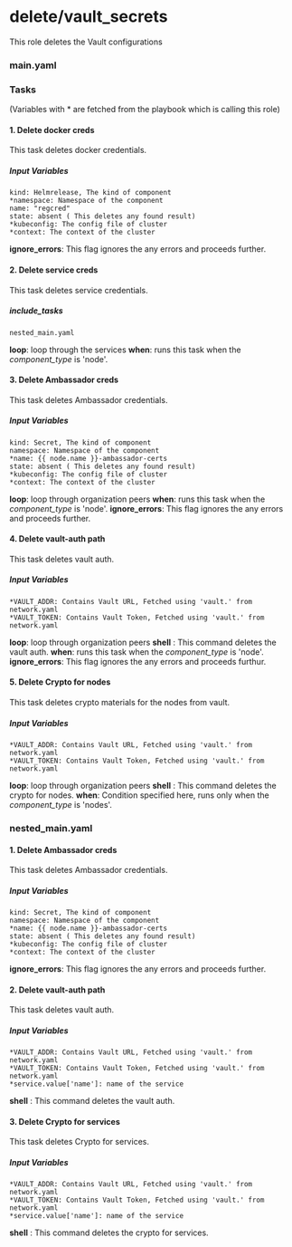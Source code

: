 # delete/vault_secrets
This role deletes the Vault configurations
### main.yaml
### Tasks
(Variables with * are fetched from the playbook which is calling this role)
#### 1. Delete docker creds
This task deletes docker credentials.
##### Input Variables
    kind: Helmrelease, The kind of component
    *namespace: Namespace of the component
    name: "regcred"
    state: absent ( This deletes any found result)
    *kubeconfig: The config file of cluster
    *context: The context of the cluster
**ignore_errors**: This flag ignores the any errors and proceeds further.

#### 2. Delete service creds
This task deletes service credentials.
##### include_tasks
    nested_main.yaml 
**loop**: loop through the services
**when**: runs this task when the *component_type* is 'node'.

#### 3. Delete Ambassador creds
This task deletes Ambassador credentials.
##### Input Variables
    kind: Secret, The kind of component
    namespace: Namespace of the component
    *name: {{ node.name }}-ambassador-certs
    state: absent ( This deletes any found result)
    *kubeconfig: The config file of cluster
    *context: The context of the cluster
**loop**: loop through organization peers
**when**: runs this task when the *component_type* is 'node'.
**ignore_errors**: This flag ignores the any errors and proceeds further.

#### 4. Delete vault-auth path
This task deletes vault auth.
##### Input Variables
    *VAULT_ADDR: Contains Vault URL, Fetched using 'vault.' from network.yaml
    *VAULT_TOKEN: Contains Vault Token, Fetched using 'vault.' from network.yaml
**loop**: loop through organization peers
**shell** : This command deletes the vault auth.
**when**: runs this task when the *component_type* is 'node'.
**ignore_errors**: This flag ignores the any errors and proceeds furthur.

#### 5. Delete Crypto for nodes
This task deletes crypto materials for the nodes from vault.
##### Input Variables
    *VAULT_ADDR: Contains Vault URL, Fetched using 'vault.' from network.yaml
    *VAULT_TOKEN: Contains Vault Token, Fetched using 'vault.' from network.yaml
**loop**: loop through organization peers
**shell** : This command deletes the crypto for nodes.
**when**: Condition specified here, runs only when the *component_type* is 'nodes'.

### nested_main.yaml

#### 1. Delete Ambassador creds
This task deletes Ambassador credentials.
##### Input Variables
    kind: Secret, The kind of component
    namespace: Namespace of the component
    *name: {{ node.name }}-ambassador-certs
    state: absent ( This deletes any found result)
    *kubeconfig: The config file of cluster
    *context: The context of the cluster
**ignore_errors**: This flag ignores the any errors and proceeds further.

#### 2. Delete vault-auth path
This task deletes vault auth.
##### Input Variables
    *VAULT_ADDR: Contains Vault URL, Fetched using 'vault.' from network.yaml
    *VAULT_TOKEN: Contains Vault Token, Fetched using 'vault.' from network.yaml
    *service.value['name']: name of the service
**shell** : This command deletes the vault auth.

#### 3. Delete Crypto for services
This task deletes Crypto for services.
##### Input Variables
    *VAULT_ADDR: Contains Vault URL, Fetched using 'vault.' from network.yaml
    *VAULT_TOKEN: Contains Vault Token, Fetched using 'vault.' from network.yaml
    *service.value['name']: name of the service
**shell** : This command deletes the crypto for services.
